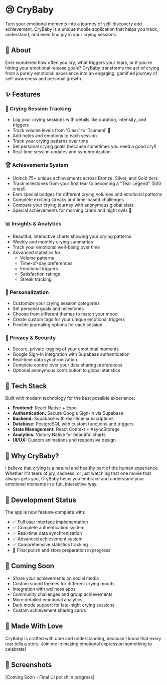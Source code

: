 # 😢 CryBaby

Turn your emotional moments into a journey of self-discovery and achievement. CryBaby is a unique mobile application that helps you track, understand, and even find joy in your crying sessions.

## 💫 About

Ever wondered how often you cry, what triggers your tears, or if you're hitting your emotional release goals? CryBaby transforms the act of crying from a purely emotional experience into an engaging, gamified journey of self-awareness and personal growth.

## ✨ Features

### 🎯 Crying Session Tracking
- Log your crying sessions with details like duration, intensity, and triggers
- Track volume levels from 'Glass' to 'Tsunami' 🌊
- Add notes and emotions to each session
- Track your crying patterns over time
- Set personal crying goals (because sometimes you need a good cry!)
- Real-time session updates and synchronization

### 🏆 Achievements System
- Unlock 75+ unique achievements across Bronze, Silver, and Gold tiers
- Track milestones from your first tear to becoming a "Tear Legend" (500 cries!)
- Earn special badges for different crying volumes and emotional patterns
- Complete exciting streaks and time-based challenges
- Compare your crying journey with anonymous global stats
- Special achievements for morning criers and night owls 🌙

### 📊 Insights & Analytics
- Beautiful, interactive charts showing your crying patterns
- Weekly and monthly crying summaries
- Track your emotional well-being over time
- Advanced statistics for:
  - Volume patterns
  - Time-of-day preferences
  - Emotional triggers
  - Satisfaction ratings
  - Streak tracking

### 🎨 Personalization
- Customize your crying session categories
- Set personal goals and milestones
- Choose from different themes to match your mood
- Create custom tags for your unique emotional triggers
- Flexible journaling options for each session

### 🔐 Privacy & Security
- Secure, private logging of your emotional moments
- Google Sign-In integration with Supabase authentication
- Real-time data synchronization
- Complete control over your data sharing preferences
- Optional anonymous contribution to global statistics

## 🚀 Tech Stack

Built with modern technology for the best possible experience:

- **Frontend:** React Native + Expo
- **Authentication:** Secure Google Sign-In via Supabase
- **Backend:** Supabase with real-time subscriptions
- **Database:** PostgreSQL with custom functions and triggers
- **State Management:** React Context + AsyncStorage
- **Analytics:** Victory Native for beautiful charts
- **UI/UX:** Custom animations and responsive design

## 🌟 Why CryBaby?

I believe that crying is a natural and healthy part of the human experience. Whether it's tears of joy, sadness, or just watching that one movie that always gets you, CryBaby helps you embrace and understand your emotional moments in a fun, interactive way.

## 🎯 Development Status

The app is now feature-complete with:
- ✅ Full user interface implementation
- ✅ Complete authentication system
- ✅ Real-time data synchronization
- ✅ Advanced achievement system
- ✅ Comprehensive statistics tracking
- 🚧 Final polish and store preparation in progress

## 🔮 Coming Soon

- Share your achievements on social media
- Custom sound themes for different crying moods
- Integration with wellness apps
- Community challenges and group achievements
- More detailed emotional analytics
- Dark mode support for late-night crying sessions
- Custom achievement sharing cards

## 💝 Made With Love

CryBaby is crafted with care and understanding, because I know that every tear tells a story. Join me in making emotional expression something to celebrate!

## 📱 Screenshots

[Coming Soon - Final UI polish in progress]

